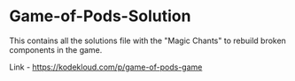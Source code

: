 # Game-of-Pods-Solution
This contains all the solutions file with the "Magic Chants" to rebuild broken components in the game.

Link - https://kodekloud.com/p/game-of-pods-game 
